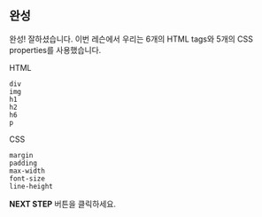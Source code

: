 ## 완성
완성! 잘하셨습니다. 이번 레슨에서 우리는 6개의 HTML tags와 5개의 CSS properties를 사용했습니다.  

HTML
```
div
img
h1
h2
h6
p
```

CSS
```
margin
padding
max-width
font-size
line-height
```



**NEXT STEP** 버튼을 클릭하세요.
